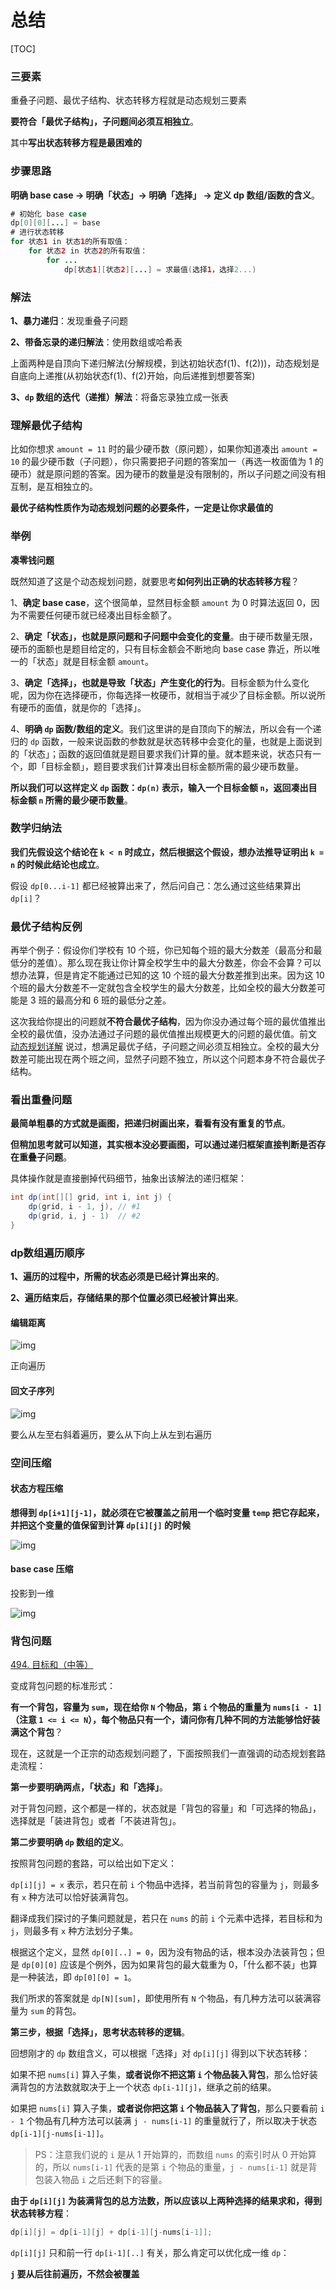 # 总结

[TOC]

### 三要素

重叠子问题、最优子结构、状态转移方程就是动态规划三要素

**要符合「最优子结构」，子问题间必须互相独立**。

其中**写出状态转移方程是最困难的**

### 步骤思路

**明确 base case -> 明确「状态」-> 明确「选择」 -> 定义 dp 数组/函数的含义**。

```java
# 初始化 base case
dp[0][0][...] = base
# 进行状态转移
for 状态1 in 状态1的所有取值：
    for 状态2 in 状态2的所有取值：
        for ...
            dp[状态1][状态2][...] = 求最值(选择1，选择2...)
```

### 解法

**1、暴力递归**：发现重叠子问题

**2、带备忘录的递归解法**：使用数组或哈希表

上面两种是自顶向下递归解法(分解规模，到达初始状态f(1)、f(2)))，动态规划是自底向上递推(从初始状态f(1)、f(2)开始，向后递推到想要答案)

**3、`dp` 数组的迭代（递推）解法**：将备忘录独立成一张表

### 理解最优子结构

比如你想求 `amount = 11` 时的最少硬币数（原问题），如果你知道凑出 `amount = 10` 的最少硬币数（子问题），你只需要把子问题的答案加一（再选一枚面值为 1 的硬币）就是原问题的答案。因为硬币的数量是没有限制的，所以子问题之间没有相互制，是互相独立的。

**最优子结构性质作为动态规划问题的必要条件，一定是让你求最值的**

### 举例

**凑零钱问题**

既然知道了这是个动态规划问题，就要思考**如何列出正确的状态转移方程**？

1、**确定 base case**，这个很简单，显然目标金额 `amount` 为 0 时算法返回 0，因为不需要任何硬币就已经凑出目标金额了。

2、**确定「状态」，也就是原问题和子问题中会变化的变量**。由于硬币数量无限，硬币的面额也是题目给定的，只有目标金额会不断地向 base case 靠近，所以唯一的「状态」就是目标金额 `amount`。

3、**确定「选择」，也就是导致「状态」产生变化的行为**。目标金额为什么变化呢，因为你在选择硬币，你每选择一枚硬币，就相当于减少了目标金额。所以说所有硬币的面值，就是你的「选择」。

4、**明确 `dp` 函数/数组的定义**。我们这里讲的是自顶向下的解法，所以会有一个递归的 `dp` 函数，一般来说函数的参数就是状态转移中会变化的量，也就是上面说到的「状态」；函数的返回值就是题目要求我们计算的量。就本题来说，状态只有一个，即「目标金额」，题目要求我们计算凑出目标金额所需的最少硬币数量。

**所以我们可以这样定义 `dp` 函数：`dp(n)` 表示，输入一个目标金额 `n`，返回凑出目标金额 `n` 所需的最少硬币数量**。

### 数学归纳法

**我们先假设这个结论在 `k < n` 时成立，然后根据这个假设，想办法推导证明出 `k = n` 的时候此结论也成立**。

假设 `dp[0...i-1]` 都已经被算出来了，然后问自己：怎么通过这些结果算出 `dp[i]`？

### 最优子结构反例

再举个例子：假设你们学校有 10 个班，你已知每个班的最大分数差（最高分和最低分的差值）。那么现在我让你计算全校学生中的最大分数差，你会不会算？可以想办法算，但是肯定不能通过已知的这 10 个班的最大分数差推到出来。因为这 10 个班的最大分数差不一定就包含全校学生的最大分数差，比如全校的最大分数差可能是 3 班的最高分和 6 班的最低分之差。

这次我给你提出的问题就**不符合最优子结构**，因为你没办通过每个班的最优值推出全校的最优值，没办法通过子问题的最优值推出规模更大的问题的最优值。前文 [动态规划详解](https://labuladong.gitee.io/algo/3/24/70/) 说过，想满足最优子结，子问题之间必须互相独立。全校的最大分数差可能出现在两个班之间，显然子问题不独立，所以这个问题本身不符合最优子结构。

### 看出重叠问题

**最简单粗暴的方式就是画图，把递归树画出来，看看有没有重复的节点**。

**但稍加思考就可以知道，其实根本没必要画图，可以通过递归框架直接判断是否存在重叠子问题**。

具体操作就是直接删掉代码细节，抽象出该解法的递归框架：

```java
int dp(int[][] grid, int i, int j) {
    dp(grid, i - 1, j), // #1
    dp(grid, i, j - 1)  // #2
}
```

### dp数组遍历顺序

**1、遍历的过程中，所需的状态必须是已经计算出来的**。

**2、遍历结束后，存储结果的那个位置必须已经被计算出来**。

#### 编辑距离

![img](总结.assets/1.jpg)

正向遍历

#### 回文子序列

![img](总结.assets/4.jpg)

要么从左至右斜着遍历，要么从下向上从左到右遍历

### 空间压缩

#### 状态方程压缩

**想得到 `dp[i+1][j-1]`，就必须在它被覆盖之前用一个临时变量 `temp` 把它存起来，并把这个变量的值保留到计算 `dp[i][j]` 的时候**

![img](总结.assets/3.jpeg)

#### base case 压缩

投影到一维

![img](总结.assets/4.jpeg)

### 背包问题

[494. 目标和（中等）](https://leetcode-cn.com/problems/target-sum)

变成背包问题的标准形式：

**有一个背包，容量为 `sum`，现在给你 `N` 个物品，第 `i` 个物品的重量为 `nums[i - 1]`（注意 `1 <= i <= N`），每个物品只有一个，请问你有几种不同的方法能够恰好装满这个背包**？

现在，这就是一个正宗的动态规划问题了，下面按照我们一直强调的动态规划套路走流程：

**第一步要明确两点，「状态」和「选择」**。

对于背包问题，这个都是一样的，状态就是「背包的容量」和「可选择的物品」，选择就是「装进背包」或者「不装进背包」。

**第二步要明确 `dp` 数组的定义**。

按照背包问题的套路，可以给出如下定义：

`dp[i][j] = x` 表示，若只在前 `i` 个物品中选择，若当前背包的容量为 `j`，则最多有 `x` 种方法可以恰好装满背包。

翻译成我们探讨的子集问题就是，若只在 `nums` 的前 `i` 个元素中选择，若目标和为 `j`，则最多有 `x` 种方法划分子集。

根据这个定义，显然 `dp[0][..] = 0`，因为没有物品的话，根本没办法装背包；但是 `dp[0][0]` 应该是个例外，因为如果背包的最大载重为 0，「什么都不装」也算是一种装法，即 `dp[0][0] = 1`。

我们所求的答案就是 `dp[N][sum]`，即使用所有 `N` 个物品，有几种方法可以装满容量为 `sum` 的背包。

**第三步，根据「选择」，思考状态转移的逻辑**。

回想刚才的 `dp` 数组含义，可以根据「选择」对 `dp[i][j]` 得到以下状态转移：

如果不把 `nums[i]` 算入子集，**或者说你不把这第 `i` 个物品装入背包**，那么恰好装满背包的方法数就取决于上一个状态 `dp[i-1][j]`，继承之前的结果。

如果把 `nums[i]` 算入子集，**或者说你把这第 `i` 个物品装入了背包**，那么只要看前 `i - 1` 个物品有几种方法可以装满 `j - nums[i-1]` 的重量就行了，所以取决于状态 `dp[i-1][j-nums[i-1]]`。

> PS：注意我们说的 `i` 是从 1 开始算的，而数组 `nums` 的索引时从 0 开始算的，所以 `nums[i-1]` 代表的是第 `i` 个物品的重量，`j - nums[i-1]` 就是背包装入物品 `i` 之后还剩下的容量。

**由于 `dp[i][j]` 为装满背包的总方法数，所以应该以上两种选择的结果求和，得到状态转移方程**：

```java
dp[i][j] = dp[i-1][j] + dp[i-1][j-nums[i-1]];
```

`dp[i][j]` 只和前一行 `dp[i-1][..]` 有关，那么肯定可以优化成一维 `dp`：

**`j` 要从后往前遍历，不然会被覆盖**